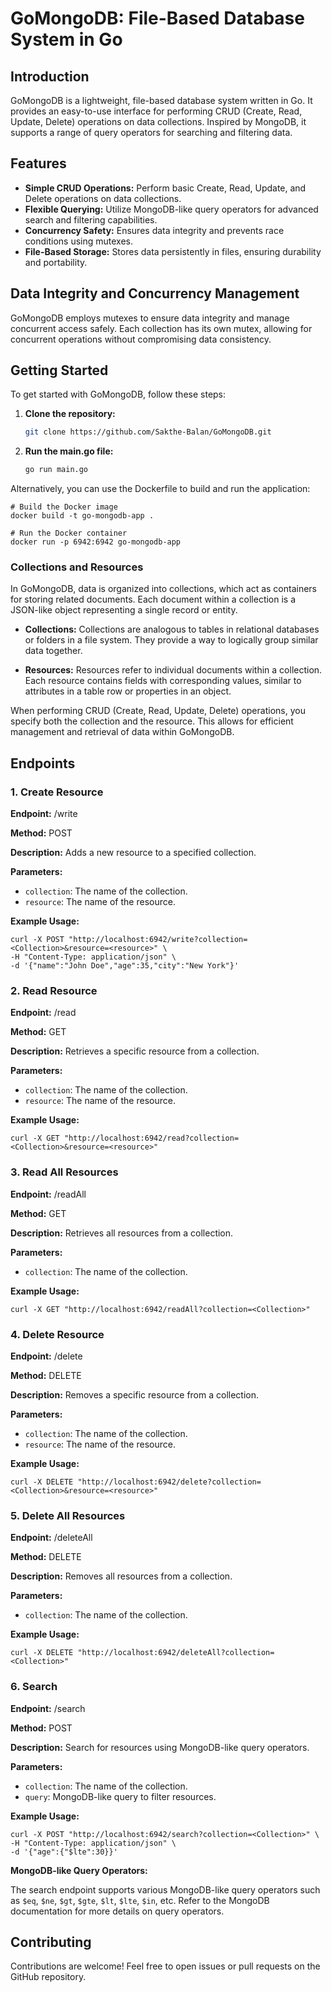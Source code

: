 

GoMongoDB: File-Based Database System in Go
===========================================

Introduction
------------

GoMongoDB is a lightweight, file-based database system written in Go. It provides an easy-to-use interface for performing CRUD (Create, Read, Update, Delete) operations on data collections. Inspired by MongoDB, it supports a range of query operators for searching and filtering data.

Features
--------

* **Simple CRUD Operations:** Perform basic Create, Read, Update, and Delete operations on data collections.
* **Flexible Querying:** Utilize MongoDB-like query operators for advanced search and filtering capabilities.
* **Concurrency Safety:** Ensures data integrity and prevents race conditions using mutexes.
* **File-Based Storage:** Stores data persistently in files, ensuring durability and portability.

Data Integrity and Concurrency Management
-----------------------------------------

GoMongoDB employs mutexes to ensure data integrity and manage concurrent access safely. Each collection has its own mutex, allowing for concurrent operations without compromising data consistency.

Getting Started
---------------

To get started with GoMongoDB, follow these steps:

1. **Clone the repository:**
    ```bash
    git clone https://github.com/Sakthe-Balan/GoMongoDB.git
    ```

2. **Run the main.go file:**
    ```bash
    go run main.go
    ```


Alternatively, you can use the Dockerfile to build and run the application:

    # Build the Docker image
    docker build -t go-mongodb-app .
    
    # Run the Docker container
    docker run -p 6942:6942 go-mongodb-app

### Collections and Resources

In GoMongoDB, data is organized into collections, which act as containers for storing related documents. Each document within a collection is a JSON-like object representing a single record or entity. 

- **Collections:** Collections are analogous to tables in relational databases or folders in a file system. They provide a way to logically group similar data together.

- **Resources:** Resources refer to individual documents within a collection. Each resource contains fields with corresponding values, similar to attributes in a table row or properties in an object.

When performing CRUD (Create, Read, Update, Delete) operations, you specify both the collection and the resource. This allows for efficient management and retrieval of data within GoMongoDB.

    

Endpoints
---------

### 1\. Create Resource

**Endpoint:** /write

**Method:** POST

**Description:** Adds a new resource to a specified collection.

**Parameters:**

* `collection`: The name of the collection.
* `resource`: The name of the resource.

**Example Usage:**

    curl -X POST "http://localhost:6942/write?collection=<Collection>&resource=<resource>" \
    -H "Content-Type: application/json" \
    -d '{"name":"John Doe","age":35,"city":"New York"}'
    

### 2\. Read Resource

**Endpoint:** /read

**Method:** GET

**Description:** Retrieves a specific resource from a collection.

**Parameters:**

* `collection`: The name of the collection.
* `resource`: The name of the resource.

**Example Usage:**

    curl -X GET "http://localhost:6942/read?collection=<Collection>&resource=<resource>"
    

### 3\. Read All Resources

**Endpoint:** /readAll

**Method:** GET

**Description:** Retrieves all resources from a collection.

**Parameters:**

* `collection`: The name of the collection.

**Example Usage:**

    curl -X GET "http://localhost:6942/readAll?collection=<Collection>"
    

### 4\. Delete Resource

**Endpoint:** /delete

**Method:** DELETE

**Description:** Removes a specific resource from a collection.

**Parameters:**

* `collection`: The name of the collection.
* `resource`: The name of the resource.

**Example Usage:**

    curl -X DELETE "http://localhost:6942/delete?collection=<Collection>&resource=<resource>"
    

### 5\. Delete All Resources

**Endpoint:** /deleteAll

**Method:** DELETE

**Description:** Removes all resources from a collection.

**Parameters:**

* `collection`: The name of the collection.

**Example Usage:**

    curl -X DELETE "http://localhost:6942/deleteAll?collection=<Collection>"
    

### 6\. Search

**Endpoint:** /search

**Method:** POST

**Description:** Search for resources using MongoDB-like query operators.

**Parameters:**

* `collection`: The name of the collection.
* `query`: MongoDB-like query to filter resources.

**Example Usage:**

    curl -X POST "http://localhost:6942/search?collection=<Collection>" \
    -H "Content-Type: application/json" \
    -d '{"age":{"$lte":30}}'
    

**MongoDB-like Query Operators:**

The search endpoint supports various MongoDB-like query operators such as `$eq`, `$ne`, `$gt`, `$gte`, `$lt`, `$lte`, `$in`, etc. Refer to the MongoDB documentation for more details on query operators.

Contributing
------------

Contributions are welcome! Feel free to open issues or pull requests on the GitHub repository.
